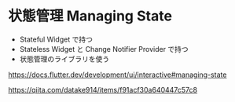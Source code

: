 # 状態管理 Managing State

- Stateful Widget で持つ
- Stateless Widget と Change Notifier Provider で持つ
- 状態管理のライブラリを使う

https://docs.flutter.dev/development/ui/interactive#managing-state

https://qiita.com/datake914/items/f91acf30a640447c57c8
